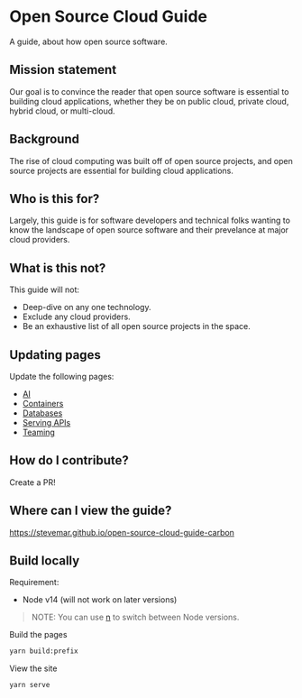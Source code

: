 # Open Source Cloud Guide

A guide, about how open source software.

## Mission statement

Our goal is to convince the reader that open source software is essential to building cloud applications, whether they be on public cloud, private cloud, hybrid cloud, or multi-cloud.

## Background

The rise of cloud computing was built off of open source projects, and open source projects are essential for building cloud applications.

## Who is this for?

Largely, this guide is for software developers and technical folks wanting to know the landscape of open source software and their prevelance at major cloud providers.

## What is this not?

This guide will not:

* Deep-dive on any one technology.
* Exclude any cloud providers.
* Be an exhaustive list of all open source projects in the space.

## Updating pages

Update the following pages:

* [AI](src/pages/guides/ai.mdx)
* [Containers](src/pages/guides/containers.mdx)
* [Databases](src/pages/guides/databases.mdx)
* [Serving APIs](src/pages/guides/serving-apis.mdx)
* [Teaming](src/pages/guides/teaming.mdx) 

## How do I contribute?

Create a PR!

## Where can I view the guide?

<https://stevemar.github.io/open-source-cloud-guide-carbon>

## Build locally

Requirement:

* Node v14 (will not work on later versions)

> NOTE: You can use [n](https://www.npmjs.com/package/n) to switch between Node versions.

Build the pages

```bash
yarn build:prefix
```

View the site

```bash
yarn serve
```
